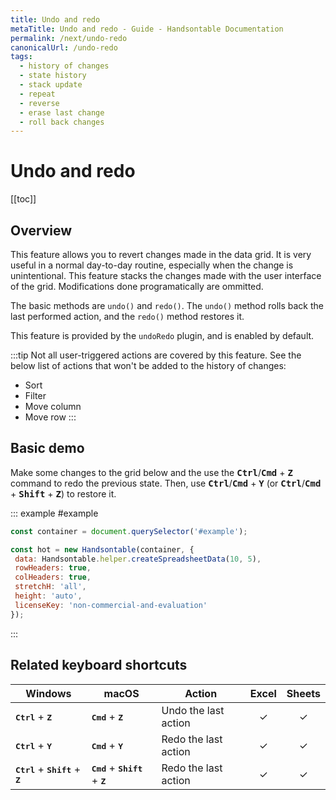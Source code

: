 ```yaml
---
title: Undo and redo
metaTitle: Undo and redo - Guide - Handsontable Documentation
permalink: /next/undo-redo
canonicalUrl: /undo-redo
tags:
  - history of changes
  - state history
  - stack update
  - repeat
  - reverse
  - erase last change
  - roll back changes
---
```


# Undo and redo

[[toc]]

## Overview

This feature allows you to revert changes made in the data grid. It is very useful in a normal day-to-day routine, especially when the change is unintentional. This feature stacks the changes made with the user interface of the grid. Modifications done programatically are ommitted.

The basic methods are `undo()` and `redo()`. The `undo()` method rolls back the last performed action, and the `redo()` method restores it.

This feature is provided by the `undoRedo` plugin, and is enabled by default.

:::tip
Not all user-triggered actions are covered by this feature. See the below list of actions that won't be added to the history of changes:

- Sort
- Filter
- Move column
- Move row
:::

## Basic demo

Make some changes to the grid below and the use the <kbd>**Ctrl**</kbd>/<kbd>**Cmd**</kbd> + <kbd>**Z**</kbd> command to redo the previous state. Then, use <kbd>**Ctrl**</kbd>/<kbd>**Cmd**</kbd> + <kbd>**Y**</kbd> (or <kbd>**Ctrl**</kbd>/<kbd>**Cmd**</kbd> + <kbd>**Shift**</kbd> + <kbd>**Z**</kbd>) to restore it.

::: example #example
```javascript
const container = document.querySelector('#example');

const hot = new Handsontable(container, {
 data: Handsontable.helper.createSpreadsheetData(10, 5),
 rowHeaders: true,
 colHeaders: true,
 stretchH: 'all',
 height: 'auto',
 licenseKey: 'non-commercial-and-evaluation'
});
```
:::

## Related keyboard shortcuts

| Windows                                                       | macOS                                                        | Action               |  Excel  | Sheets  |
| ------------------------------------------------------------- | ------------------------------------------------------------ | -------------------- | :-----: | :-----: |
| <kbd>**Ctrl**</kbd> + <kbd>**Z**</kbd>                        | <kbd>**Cmd**</kbd> + <kbd>**Z**</kbd>                        | Undo the last action | &check; | &check; |
| <kbd>**Ctrl**</kbd> + <kbd>**Y**</kbd>                        | <kbd>**Cmd**</kbd> + <kbd>**Y**</kbd>                        | Redo the last action | &check; | &check; |
| <kbd>**Ctrl**</kbd> + <kbd>**Shift**</kbd> + <kbd>**Z**</kbd> | <kbd>**Cmd**</kbd> + <kbd>**Shift**</kbd> + <kbd>**Z**</kbd> | Redo the last action | &check; | &check; |